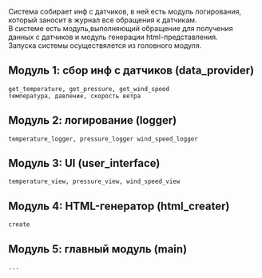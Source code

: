 Система собирает инф с датчиков, в ней есть модуль логирования, который заносит в журнал все обращения к датчикам.  
В системе есть модуль,выполняющий обращение для получения данных с датчиков и модуль генерации html-представления.  
Запуска системы осуществялется из головного модуля.

## Модуль 1: сбор инф с датчиков (data_provider)
    get_temperature, get_pressure, get_wind_speed
    температура, давление, скорость ветра
## Модуль 2: логирование (logger)
    temperature_logger, pressure_logger wind_speed_logger
## Модуль 3: UI (user_interface)
    temperature_view, pressure_view, wind_speed_view
## Модуль 4: HTML-генератор (html_creater)
    create
## Модуль 5: главный модуль (main)
    ...